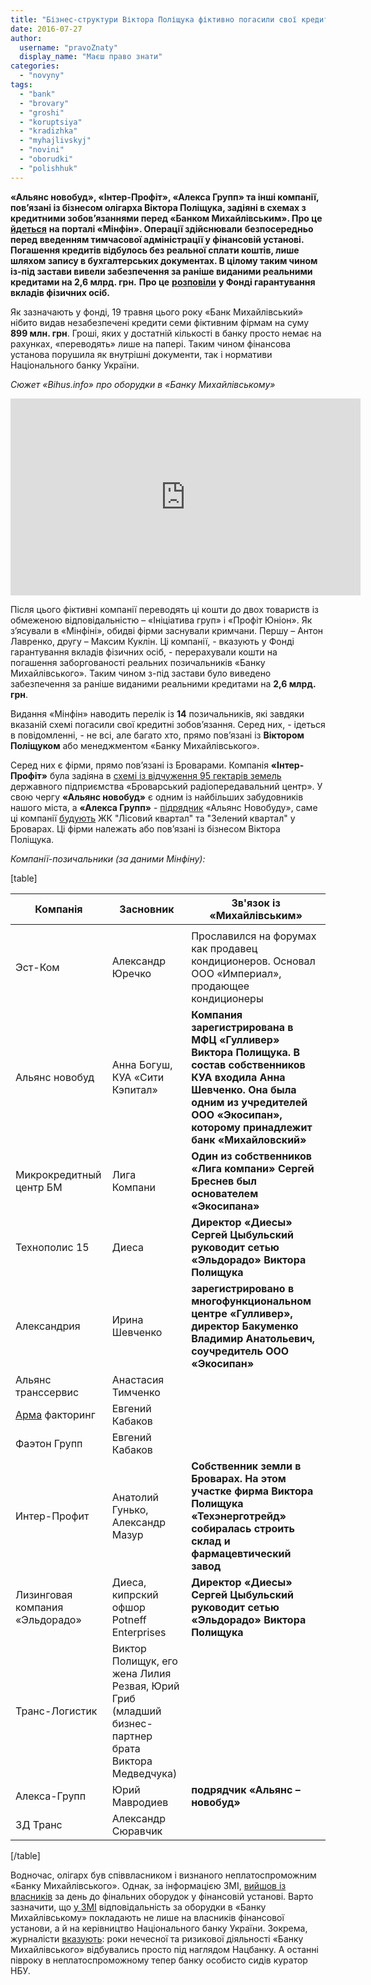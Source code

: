 ```yaml
---
title: "Бізнес-структури Віктора Поліщука фіктивно погасили свої кредитні зобов’язання, – «Мінфін»"
date: 2016-07-27
author: 
  username: "pravoZnaty"
  display_name: "Маєш право знати"
categories: 
  - "novyny"
tags: 
  - "bank"
  - "brovary"
  - "groshi"
  - "koruptsiya"
  - "kradizhka"
  - "myhajlivskyj"
  - "novini"
  - "oborudki"
  - "polishhuk"
---
```


**«Альянс новобуд», «Інтер-Профіт», «Алекса Групп» та інші компанії, пов’язані із бізнесом олігарха Віктора Поліщука, задіяні в схемах з кредитними зобов’язаннями перед «Банком Михайлівським». Про це** [**йдеться**](http://minfin.com.ua/2016/07/21/22223376/) **на порталі «Мінфін». Операції здійснювали** **безпосередньо перед введенням тимчасової адміністрації у фінансовій установі. Погашення кредитів відбулось без реальної сплати коштів, лише шляхом запису в бухгалтерських документах. В цілому таким чином із-під застави вивели забезпечення за раніше виданими реальними кредитами на 2,6 млрд. грн.** **Про це** [**розповіли**](http://www.fg.gov.ua/not-paying/liquidation/171-pat-bank-mykhaylivskyy/5053-skhemy-z-vydacheiu-ta-pohashenniam-kredytiv-u-pat-bank-mykhailivskyi-zdiisniuvalys-bez-koshtiv-a-vykliuchno-zapysamy-u-bukhhalterskykh-dokumentakh) **у Фонді гарантування вкладів фізичних осіб.**

Як зазначають у фонді, 19 травня цього року «Банк Михайлівський» нібито видав незабезпечені кредити семи фіктивним фірмам на суму **899 млн. грн**. Гроші, яких у достатній кількості в банку просто немає на рахунках, «переводять» лише на папері. Таким чином фінансова установа порушила як внутрішні документи, так і нормативи Національного банку України.

_Сюжет «Bihus.info» про оборудки в «Банку Михайлівському»_

<iframe src="https://www.youtube.com/embed/nOBirEIpX-c" width="560" height="315" frameborder="0" allowfullscreen="allowfullscreen"></iframe>

Після цього фіктивні компанії переводять ці кошти до двох товариств із обмеженою відповідальністю – «Ініціатива груп» і «Профіт Юніон». Як з’ясували в «Мінфіні», обидві фірми заснували кримчани. Першу – Антон Лавренко, другу – Максим Куклін. Ці компанії, - вказують у Фонді гарантування вкладів фізичних осіб, - перерахували кошти на погашення заборгованості реальних позичальників «Банку Михайлівського». Таким чином з-під застави було виведено забезпечення за раніше виданими реальними кредитами на **2,6 млрд. грн**.

Видання «Мінфін» наводить перелік із **14** позичальників, які завдяки вказаній схемі погасили свої кредитні зобов’язання. Серед них, - ідеться в повідомленні, - не всі, але багато хто, прямо пов’язані із **Віктором Поліщуком** або менеджментом «Банку Михайлівського».

Серед них є фірми, прямо пов’язані із Броварами. Компанія **«Інтер-Профіт»** була задіяна в [схемі із відчуження 95 гектарів земель](https://mpz.brovary.org/rik-radio-abo-zemli-groshi-dva-sudi-brovarska-tragikomediya-na-dvi-diyi/) державного підприємства «Броварський радіопередавальний центр». У свою чергу **«Альянс новобуд»** є одним із найбільших забудовників нашого міста, а **«Алекса Групп»** - [підрядник](http://l-kvartal.com.ua/ua/about/genpodryadchik/) «Альянс Новобуду», саме ці компанії [будують](http://l-kvartal.com.ua/ua/about/zastroyshchik/) ЖК "Лісовий квартал" та "Зелений квартал" у Броварах. Ці фірми належать або пов’язані із бізнесом Віктора Поліщука.

_Компанії-позичальники (за даними Мінфіну):_

\[table\]

| **Компанія** | **Засновник** | **Зв'язок із «Михайлівським»** |
| --- | --- | --- |
|  |  |  |
| Эст-Ком | Александр Юречко | Прославился на форумах как продавец кондиционеров. Основал ООО «Империал», продающее кондиционеры |
| Альянс новобуд | Анна Богуш, КУА «Сити Кэпитал» | **Компания зарегистрирована в МФЦ «Гулливер» Виктора Полищука. В состав собственников КУА входила Анна Шевченко. Она была одним из учредителей ООО «Экосипан», которому принадлежит банк «Михайловский»** |
| Микрокредитный центр БМ | Лига Компани | **Один из собственников «Лига компани» Сергей Бреснев был основателем «Экосипана»** |
| Технополис 15 | Диеса | **Директор «Диесы» Сергей Цыбульский руководит сетью «Эльдорадо» Виктора Полищука** |
| Александрия | Ирина Шевченко | **зарегистрировано в многофункциональном центре «Гулливер», директор Бакуменко Владимир Анатольевич, соучредитель ООО «Экосипан»** |
| Альянс транссервис | Анастасия Тимченко |  |
| [Арма](http://minfin.com.ua/insurance/company/arma-ic/) факторинг | Евгений Кабаков |  |
| Фаэтон Групп | Евгений Кабаков |  |
| Интер-Профит | Анатолий Гунько, Александр Мазур | **Собственник земли в Броварах. На этом участке фирма Виктора Полищука «Техэнерготрейд» собиралась строить склад и фармацевтический завод** |
| Лизинговая компания «Эльдорадо» | Диеса, кипрский офшор Potneff Enterprises | **Директор «Диесы» Сергей Цыбульский руководит сетью «Эльдорадо» Виктора Полищука** |
| Транс-Логистик | Виктор Полищук, его жена Лилия Резвая, Юрий Гриб (младший бизнес-партнер брата Виктора Медведчука) |  |
| Алекса-Групп | Юрий Мавродиев | **подрядчик «Альянс –новобуд»** |
| 3Д Транс | Александр Сюравчик |  |

\[/table\]

Водночас, олігарх був співвласником і визнаного неплатоспроможним «Банку Михайлівського». Однак, за інформацією ЗМІ, [вийшов із власників](https://www.youtube.com/watch?v=nOBirEIpX-c) за день до фінальних оборудок у фінансовій установі. Варто зазначити, що [у ЗМІ](https://www.youtube.com/watch?v=l4ZB4qN1qiQ) відповідальність за оборудки в «Банку Михайлівському» покладають не лише на власників фінансової установи, а й на керівництво Національного банку України. Зокрема, журналісти [вказують](https://www.youtube.com/watch?v=nOBirEIpX-c): роки нечесної та ризикової діяльності «Банку Михайлівського» відбувались просто під наглядом Нацбанку. А останні півроку в неплатоспроможному тепер банку особисто сидів куратор НБУ.

